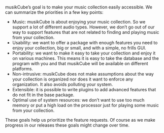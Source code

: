 musikCube’s goal is to make your music collection easily accessible.  We can summarize the priorities in a few key points:
  * Music: musikCube is about enjoying your music collection.  So we support a lot of different audio types.  However, we don’t go out of our way to support features that are not related to finding and playing music from your collection.
  * Usability: we want to offer a package with enough features you need to enjoy your collection, big or small, and with a simple, no frills GUI.
  * Portability: we want to make it easy to take your collection and enjoy it on various machines.  This means it is easy to take the database and the program with you and that musikCube will be available on different platforms.
  * Non-intrusive: musikCube does not make assumptions about the way your collection is organized nor does it want to enforce any organization.  It also avoids polluting your system.
  * Extensible: it is possible to write plugins to add advanced features that do not fit in the base package.
  * Optimal use of system resources: we don’t want to use too much memory or put a high load on the processor just for playing some music from your collection.

These goals help us prioritize the feature requests.  Of course as we make progress in our releases these goals might change over time.